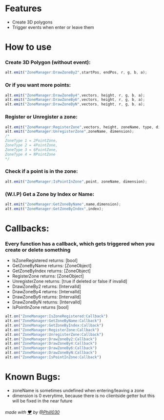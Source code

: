 # Features
* Create 3D polygons
* Trigger events when enter or leave them

# How to use
### Create 3D Polygon (without event):
```js
alt.emit("ZoneManager:DrawZoneBy2",startPos, endPos, r, g, b, a);
```
### Or if you want more points:
```js
alt.emit("ZoneManager:DrawZoneBy4",vectors, height, r, g, b, a);
alt.emit("ZoneManager:DrawZoneBy6",vectors, height, r, g, b, a);
alt.emit("ZoneManager:DrawZoneByN",vectors, height, r, g, b, a);
```

### Register or Unregister a zone:
```js
alt.emit("ZoneManager:RegisterZone",vectors, height, zoneName, type, dimension);
alt.emit("ZoneManager:UnregisterZone",zoneName, dimension);
/*
ZoneType 1 = 2PointZone,
ZoneType 2 = 4PointZone,
ZoneType 3 = 6PointZone,
ZoneType 4 = NPointZone
*/
```

### Check if a point is in the zone:
```js
alt.emit("ZoneManager:IsPointInZone",point, zoneName, dimension);
```

### (W.I.P) Get a Zone by Index or Name:
```js
alt.emit("ZoneManager:GetZoneByName",name,dimension);
alt.emit("ZoneManager:GetZoneByIndex",index);
```
# Callbacks:
### Every function has a callback, which gets triggered when you create or delete something
* IsZoneRegistered returns: [bool]
* GetZoneByName returns: [ZoneObject]
* GetZoneByIndex returns: [ZoneObject]
* RegisterZone returns: [ZoneObject]
* UnregisterZone returns: [true if deleted or false if invalid]
* DrawZoneBy2 returns: [IntervalId]
* DrawZoneBy4 returns: [IntervalId]
* DrawZoneBy6 returns: [IntervalId]
* DrawZoneByN returns: [IntervalId]
* IsPointInZone returns [bool]
```js
alt.on("ZoneManager:IsZoneRegistered:Callback")
alt.on("ZoneManager:GetZoneByName:Callback")
alt.on("ZoneManager:GetZoneByIndex:Callback")
alt.on("ZoneManager:RegisterZone:Callback")
alt.on("ZoneManager:UnregisterZone:Callback")
alt.on("ZoneManager:DrawZoneBy2:Callback")
alt.on("ZoneManager:DrawZoneBy4:Callback")
alt.on("ZoneManager:DrawZoneBy6:Callback")
alt.on("ZoneManager:DrawZoneByN:Callback")
alt.on("ZoneManager:IsPointInZone:Callback")
```
# Known Bugs:
* zoneName is sometimes undefined when entering/leaving a zone
* dimension is 0 everytime, because there is no clientside getter but this will be fixed in the near future

###### made with [❤](https://www.youtube.com/watch?v=XWFttsqzfcg) by [@Phill030](https://www.youtube.com/watch?v=f0U38Nx4oe4)
